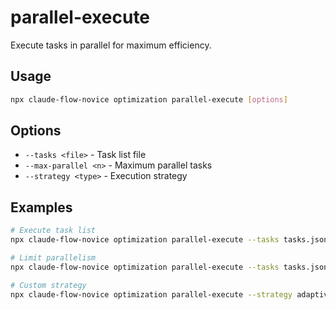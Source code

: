 # parallel-execute

Execute tasks in parallel for maximum efficiency.

## Usage
```bash
npx claude-flow-novice optimization parallel-execute [options]
```

## Options
- `--tasks <file>` - Task list file
- `--max-parallel <n>` - Maximum parallel tasks
- `--strategy <type>` - Execution strategy

## Examples
```bash
# Execute task list
npx claude-flow-novice optimization parallel-execute --tasks tasks.json

# Limit parallelism
npx claude-flow-novice optimization parallel-execute --tasks tasks.json --max-parallel 5

# Custom strategy
npx claude-flow-novice optimization parallel-execute --strategy adaptive
```
